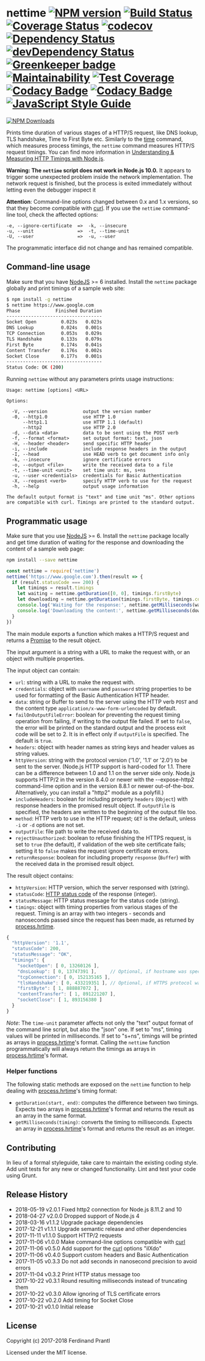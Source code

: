 # nettime [![NPM version](https://badge.fury.io/js/nettime.png)](http://badge.fury.io/js/nettime) [![Build Status](https://travis-ci.org/prantlf/nettime.png)](https://travis-ci.org/prantlf/nettime) [![Coverage Status](https://coveralls.io/repos/github/prantlf/nettime/badge.svg?branch=master)](https://coveralls.io/github/prantlf/nettime?branch=master) [![codecov](https://codecov.io/gh/prantlf/nettime/branch/master/graph/badge.svg)](https://codecov.io/gh/prantlf/nettime) [![Dependency Status](https://david-dm.org/prantlf/nettime.svg)](https://david-dm.org/prantlf/nettime) [![devDependency Status](https://david-dm.org/prantlf/nettime/dev-status.svg)](https://david-dm.org/prantlf/nettime#info=devDependencies) [![Greenkeeper badge](https://badges.greenkeeper.io/prantlf/nettime.svg)](https://greenkeeper.io/) [![Maintainability](https://api.codeclimate.com/v1/badges/b17aff2d4bc103085639/maintainability)](https://codeclimate.com/github/prantlf/nettime/maintainability) [![Test Coverage](https://api.codeclimate.com/v1/badges/b17aff2d4bc103085639/test_coverage)](https://codeclimate.com/github/prantlf/nettime/test_coverage) [![Codacy Badge](https://api.codacy.com/project/badge/Grade/864e23edaf654281b8b763d74494da38)](https://www.codacy.com/app/prantlf/nettime?utm_source=github.com&amp;utm_medium=referral&amp;utm_content=prantlf/nettime&amp;utm_campaign=Badge_Grade) [![Codacy Badge](https://api.codacy.com/project/badge/Coverage/864e23edaf654281b8b763d74494da38)](https://www.codacy.com/app/prantlf/nettime?utm_source=github.com&amp;utm_medium=referral&amp;utm_content=prantlf/nettime&amp;utm_campaign=Badge_Coverage) [![JavaScript Style Guide](https://img.shields.io/badge/code_style-standard-brightgreen.svg)](https://standardjs.com)

[![NPM Downloads](https://nodei.co/npm/nettime.png?downloads=true&stars=true)](https://www.npmjs.com/package/nettime)

Prints time duration of various stages of a HTTP/S request, like DNS lookup, TLS handshake, Time to First Byte etc. Similarly to the [time] command, which measures process timings, the `nettime` command measures HTTP/S request timings.  You can find more information in [Understanding & Measuring HTTP Timings with Node.js](https://blog.risingstack.com/measuring-http-timings-node-js/).

**Warning: The `nettime` script does not work in Node.js 10.0.** It appears to trigger some unexpected problem inside the network implementation. The network request is finished, but the process is exited immediately without letting even the debugger inspect it

**Attention**: Command-line options changed between 0.x and 1.x versions, so that they become compatible with [curl]. If you use the `nettime` command-line tool, check the affected options:

```text
-e, --ignore-certificate  =>  -k, --insecure
-u, --unit                =>  -t, --time-unit
-U, --user                =>  -u, --user
```

The programmatic interface did not change and has remained compatible.

## Command-line usage

Make sure that you have [NodeJS] >= 6 installed. Install the `nettime` package globally and print timings of a sample web site:

```bash
$ npm install -g nettime
$ nettime https://www.google.com
Phase             Finished Duration
-----------------------------------
Socket Open         0.023s   0.023s
DNS Lookup          0.024s   0.001s
TCP Connection      0.053s   0.029s
TLS Handshake       0.133s   0.079s
First Byte          0.174s   0.041s
Content Transfer    0.176s   0.002s
Socket Close        0.177s   0.001s
-----------------------------------
Status Code: OK (200)
```

Running `nettime` without any parameters prints usage instructions:

```text
Usage: nettime [options] <URL>

Options:

  -V, --version             output the version number
  -0, --http1.0             use HTTP 1.0
      --http1.1             use HTTP 1.1 (default)
      --http2               use HTTP 2.0
  -d, --data <data>         data to be sent using the POST verb
  -f, --format <format>     set output format: text, json
  -H, --header <header>     send specific HTTP header
  -i, --include             include response headers in the output
  -I, --head                use HEAD verb to get document info only
  -k, --insecure            ignore certificate errors
  -o, --output <file>       write the received data to a file
  -t, --time-unit <unit>    set time unit: ms, s+ns
  -u, --user <credentials>  credentials for Basic Authentication
  -X, --request <verb>      specify HTTP verb to use for the request
  -h, --help                output usage information

The default output format is "text" and time unit "ms". Other options
are compatible with curl. Timings are printed to the standard output.
```

## Programmatic usage

Make sure that you use [NodeJS] >= 6. Install the `nettime` package locally and get time duration of waiting for the response and downloading the content of a sample web page:

```bash
npm install --save nettime
```

```javascript
const nettime = require('nettime')
nettime('https://www.google.com').then(result => {
  if (result.statusCode === 200) {
    let timings = result.timings
    let waiting = nettime.getDuration([0, 0], timings.firstByte)
    let downloading = nettime.getDuration(timings.firstByte, timings.contentTransfer)
    console.log('Waiting for the response:', nettime.getMilliseconds(waiting) + 'ms')
    console.log('Downloading the content:', nettime.getMilliseconds(downloading) + 'ms')
  }
})
```

The main module exports a function which makes a HTTP/S request and returns a [Promise] to the result object.

The input argument is a string with a URL to make the request with, or an object with multiple properties.

The input object can contain:

* `url`: string with a URL to make the request with.
* `credentials`: object with `username` and `password` string properties to be used for formatting of the Basic Authentication HTTP header.
* `data`: string or Buffer to send to the server using the HTTP verb `POST` and the content type `application/x-www-form-urlencoded` by default.
* `failOnOutputFileError`: boolean for preventing the request timing operation from failing, if writing to the output file failed. If set to `false`, the error will be printed on the standard output and the process exit code will be set to 2. It is in effect only if `outputFile` is specified. The default is `true`.
* `headers`: object with header names as string keys and header values as string values.
* `httpVersion`: string with the protocol version ('1.0', '1.1' or '2.0') to be sent to the server. (Node.js HTTP support is hard-coded for 1.1. There can be a difference between 1.0 and 1.1 on the server side only. Node.js supports HTTP/2 in the version 8.4.0 or newer with the --expose-http2 command-lime option and in the version 8.8.1 or newer out-of-the-box. Alternatively, you can install a "http2" module as a polyfill.)
* `includeHeaders`: boolean for including property `headers` (`Object`) with response headers in the promised result object. If `outputFile` is specified, the headers are written to the beginning of the output file too.
* `method`: HTTP verb to use in the HTTP request; `GET` is the default, unless `-i` or `-d` options are not set.
* `outputFile`: file path to write the received data to.
* `rejectUnauthorized`: boolean to refuse finishing the HTTPS request, is set to `true` (the default), if validation of the web site certificate fails; setting it to `false` makes the request ignore certificate errors.
* `returnResponse`: boolean for including property `response` (`Buffer`) with the received data in the promised result object.

The result object contains:

* `httpVersion`: HTTP version, which the server responsed with (string).
* `statusCode`: [HTTP status code] of the response (integer).
* `statusMessage`: HTTP status message for the status code (string).
* `timings`: object with timing properties from various stages of the request. Timing is an array with two integers - seconds and nanoseconds passed since the request has been made, as returned by [process.hrtime].

```javascript
{
  "httpVersion": '1.1',
  "statusCode": 200,
  "statusMessage": "OK",
  "timings": {
    "socketOpen": [ 0, 13260126 ],
    "dnsLookup": [ 0, 13747391 ],     // Optional, if hostname was specified
    "tcpConnection": [ 0, 152135165 ],
    "tlsHandshake": [ 0, 433219351 ], // Optional, if HTTPS protocol was used
    "firstByte": [ 1, 888887072 ],
    "contentTransfer": [ 1, 891221207 ],
    "socketClose": [ 1, 893156380 ]
  }
}
```

*Note*: The `time-unit` parameter affects not only the "text" output format of the command line script, but also the "json" one. If set to "ms", timing values will be printed in milliseconds. If set to "s+ns", timings will be printed as arrays in [process.hrtime]'s format. Calling the `nettime` function programmatically will always return the timings as arrays in [process.hrtime]'s format.

### Helper functions

The following static methods are exposed on the `nettime` function to help dealing with [process.hrtime]'s timing format:

* `getDuration(start, end)`: computes the difference between two timings. Expects two arrays in [process.hrtime]'s format and returns the result as an array in the same format.
* `getMilliseconds(timing)`: converts the timing to milliseconds. Expects an array in [process.hrtime]'s format and returns the result as an integer.

## Contributing

In lieu of a formal styleguide, take care to maintain the existing coding style.  Add unit tests for any new or changed functionality. Lint and test your code using Grunt.

## Release History

* 2018-05-19   v2.0.1   Fixed http2 connection for Node.js 8.11.2 and 10
* 2018-04-27   v2.0.0   Dropped support of Node.js 4
* 2018-03-16   v1.1.2   Upgrade package dependencies
* 2017-12-21   v1.1.1   Upgrade semantic release and other dependencies
* 2017-11-11   v1.1.0   Support HTTP/2 requests
* 2017-11-06   v1.0.0   Make command-line options compatible with [curl]
* 2017-11-06   v0.5.0   Add support for the [curl] options "iIXdo"
* 2017-11-06   v0.4.0   Support custom headers and Basic Authentication
* 2017-11-05   v0.3.3   Do not add seconds in nanosecond precision to avoid errors
* 2017-11-04   v0.3.2   Print HTTP status message too
* 2017-10-22   v0.3.1   Round resulting milliseconds instead of truncating them
* 2017-10-22   v0.3.0   Allow ignoring of TLS certificate errors
* 2017-10-22   v0.2.0   Add timing for Socket Close
* 2017-10-21   v0.1.0   Initial release

## License

Copyright (c) 2017-2018 Ferdinand Prantl

Licensed under the MIT license.

[time]: https://en.wikipedia.org/wiki/Time_(Unix)
[NodeJS]: http://nodejs.org/
[Promise]: https://developer.mozilla.org/en-US/docs/Web/JavaScript/Reference/Global_Objects/Promise
[HTTP status code]: https://en.wikipedia.org/wiki/List_of_HTTP_status_codes
[process.hrtime]: https://nodejs.org/api/process.html#process_process_hrtime_time
[curl]: https://curl.haxx.se/
